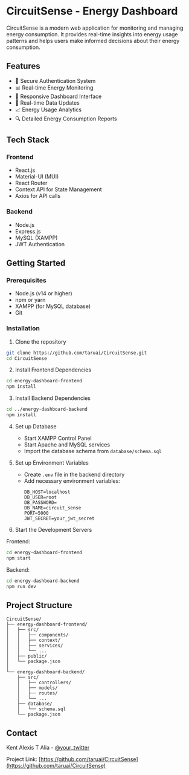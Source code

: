 # CircuitSense - Energy Dashboard

CircuitSense is a modern web application for monitoring and managing energy consumption. It provides real-time insights into energy usage patterns and helps users make informed decisions about their energy consumption.

## Features

- 🔐 Secure Authentication System
- 📊 Real-time Energy Monitoring
- 📱 Responsive Dashboard Interface
- 🔄 Real-time Data Updates
- 📈 Energy Usage Analytics
- 🔍 Detailed Energy Consumption Reports

## Tech Stack

### Frontend
- React.js
- Material-UI (MUI)
- React Router
- Context API for State Management
- Axios for API calls

### Backend
- Node.js
- Express.js
- MySQL (XAMPP)
- JWT Authentication

## Getting Started

### Prerequisites
- Node.js (v14 or higher)
- npm or yarn
- XAMPP (for MySQL database)
- Git

### Installation

1. Clone the repository
```bash
git clone https://github.com/taruai/CircuitSense.git
cd CircuitSense
```

2. Install Frontend Dependencies
```bash
cd energy-dashboard-frontend
npm install
```

3. Install Backend Dependencies
```bash
cd ../energy-dashboard-backend
npm install
```

4. Set up Database
   - Start XAMPP Control Panel
   - Start Apache and MySQL services
   - Import the database schema from `database/schema.sql`

5. Set up Environment Variables
   - Create `.env` file in the backend directory
   - Add necessary environment variables:
     ```
     DB_HOST=localhost
     DB_USER=root
     DB_PASSWORD=
     DB_NAME=circuit_sense
     PORT=5000
     JWT_SECRET=your_jwt_secret
     ```

6. Start the Development Servers

Frontend:
```bash
cd energy-dashboard-frontend
npm start
```

Backend:
```bash
cd energy-dashboard-backend
npm run dev
```

## Project Structure

```
CircuitSense/
├── energy-dashboard-frontend/
│   ├── src/
│   │   ├── components/
│   │   ├── context/
│   │   ├── services/
│   │   └── ...
│   ├── public/
│   └── package.json
│
└── energy-dashboard-backend/
    ├── src/
    │   ├── controllers/
    │   ├── models/
    │   ├── routes/
    │   └── ...
    ├── database/
    │   └── schema.sql
    └── package.json
```


## Contact

Kent Alexis T Alia - [@your_twitter](https://twitter.com/your_twitter)

Project Link: [https://github.com/taruai/CircuitSense](https://github.com/taruai/CircuitSense)
